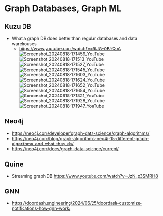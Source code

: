 # Graph Databases, Graph ML

## Kuzu DB
- What a graph DB does better than regular databases and data warehouses
  - https://www.youtube.com/watch?v=6lJG-0BYQoA
![Screenshot_20240818-171459_YouTube](https://github.com/user-attachments/assets/56674f0b-80f7-476d-88ab-3e37660c1ce0)
![Screenshot_20240818-171513_YouTube](https://github.com/user-attachments/assets/6468857e-d9a0-4b2a-a63d-667ec0f9ebb5)
![Screenshot_20240818-171527_YouTube](https://github.com/user-attachments/assets/040783e3-b840-4426-ba44-41afc878eb57)
![Screenshot_20240818-171545_YouTube](https://github.com/user-attachments/assets/5986b23f-3efe-4ad6-a1cf-a6a5e4741b7a)
![Screenshot_20240818-171603_YouTube](https://github.com/user-attachments/assets/05aee879-64dc-43db-8752-d60bb2284058)
![Screenshot_20240818-171624_YouTube](https://github.com/user-attachments/assets/f10777a7-997e-4925-9181-38c2d0d54fcf)
![Screenshot_20240818-171652_YouTube](https://github.com/user-attachments/assets/992b38f5-cd77-480b-8c17-c1bb69c8cae5)
![Screenshot_20240818-171654_YouTube](https://github.com/user-attachments/assets/2891716d-eca8-4f28-9207-89040c924a63)
![Screenshot_20240818-171821_YouTube](https://github.com/user-attachments/assets/080be8e0-cf32-4cca-8ef8-2f1fd3348b68)
![Screenshot_20240818-171928_YouTube](https://github.com/user-attachments/assets/b24655eb-8945-4af0-a1be-6cc65b2415a6)
![Screenshot_20240818-171947_YouTube](https://github.com/user-attachments/assets/d0b7edcd-3218-47d5-90b0-08eb35c1ea22)

## Neo4j
- https://neo4j.com/developer/graph-data-science/graph-algorithms/
- https://neo4j.com/blog/graph-algorithms-neo4j-15-different-graph-algorithms-and-what-they-do/
- https://neo4j.com/docs/graph-data-science/current/

## Quine
- Streaming graph DB https://www.youtube.com/watch?v=JzN_p3SMRH8

## GNN
- https://doordash.engineering/2024/06/25/doordash-customize-notifications-how-gnn-work/
